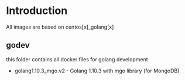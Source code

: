 # Introduction

All images are based on centos[x]_golang[x]

## godev

this folder contains all docker files for golang development

* golang1.10.3_mgo.v2 - Golang 1.10.3 with mgo library (for MongoDB)
